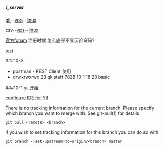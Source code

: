 
##### 1_server
[git](1_server/git.md)--[vps](1_server/vps.md)--[linux](1_server/linux.md)

csv--[vps](1_server/vps.csv)--[linux](1_server/linux.csv)

[官方forum](http://www.yiiframework.com/forum/index.php?app=core&module=global&section=register) 注册时候 怎么底部不显示验证码?

test

###10-3
* postman - REST Client 使用
* drwxrwxrwx  23 qk    staff   782B 10  1 18:23 basic

###10-1
[yii 开始](http://www.yiiframework.com/doc-2.0/guide-start-hello.html)

[configure IDE for YII](http://www.yiiframework.com/wiki/92/configuring-phpstorm-ide-for-yii/)

There is no tracking information for the current branch.
Please specify which branch you want to merge with.
See git-pull(1) for details

    git pull <remote> <branch>

If you wish to set tracking information for this branch you can do so with:

    git branch --set-upstream-to=origin/<branch> master
